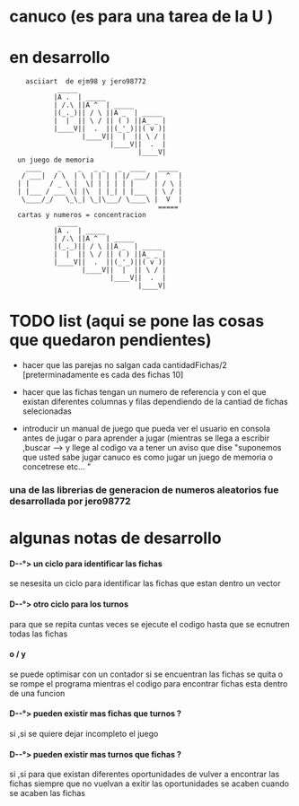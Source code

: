 # canuco (es para una tarea de la U )
# en desarrollo
        asciiart  de ejm98 y jero98772
                _____
               |A .  | _____
               | /.\ ||A ^  | _____
               |(_._)|| / \ ||A _  | _____
               |  |  || \ / || ( ) ||A_ _ |
               |____V||  .  ||(_'_)||( v )|
                      |____V||  |  || \ / |
                             |____V||  .  |
                                    |____V|
      un juego de memoria
        ____    _    _   _ _   _  ____   _____
       / ___|  / \  | \ | | | | |/ ___/ |  ^  |
      | |     / _ \ |  \| | | | | |     | / \ |
      | |___ / ___ \| |\  | |_| | |___  | \ / |
       \____/_/   \_\_| \_|\___/ \____\ |  V  |
                                         =====                                      
      cartas y numeros = concentracion
                _____
               |A .  | _____
               | /.\ ||A ^  | _____
               |(_._)|| / \ ||A _  | _____
               |  |  || \ / || ( ) ||A_ _ |
               |____V||  .  ||(_'_)||( v )|
                      |____V||  |  || \ / |
                             |____V||  .  |
                                    |____V|
# TODO list (aqui se pone las cosas que quedaron pendientes)
- hacer que las parejas no salgan cada cantidadFichas/2 [preterminadamente es cada des fichas 10]

- hacer que las fichas tengan un numero de referencia y con el que existan diferentes columnas y filas dependiendo de la cantiad de fichas selecionadas

- introducir un manual de juego que pueda ver  el usuario en consola  antes de jugar o para aprender a jugar (mientras se llega a  escribir ,buscar --> y llege al codigo va a tener un aviso que dise "suponemos que usted sabe jugar canuco es como jugar un juego de memoria o concetrese etc... "  

### una de las librerias de generacion de numeros aleatorios fue desarrollada por jero98772                                

# algunas notas de desarrollo
#### D--°> un ciclo para identificar las fichas
se nesesita un ciclo para identificar las fichas que estan dentro un vector
#### D--°> otro ciclo para los turnos
para que se repita cuntas veces se ejecute el codigo hasta que se ecnutren todas las fichas
#### o / y
se puede optimisar  con un contador si se encuentran las fichas se quita o se rompe el programa mientras el codigo para  encontrar fichas esta dentro de una funcion

#### D--°> pueden existir mas fichas que turnos ?
si ,si se quiere dejar incompleto el juego 

#### D--°> pueden existir mas turnos que fichas ?

si ,si para que existan diferentes oportunidades de vulver a encontrar las fichas siempre que no vuelvan a exitir las oportunidades se acaben cuando se acaben las fichas